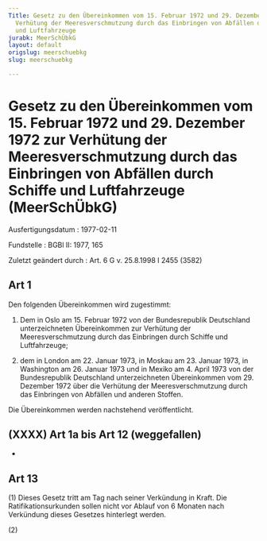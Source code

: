 ```yaml
---
Title: Gesetz zu den Übereinkommen vom 15. Februar 1972 und 29. Dezember 1972 zur
  Verhütung der Meeresverschmutzung durch das Einbringen von Abfällen durch Schiffe
  und Luftfahrzeuge
jurabk: MeerSchÜbkG
layout: default
origslug: meerschuebkg
slug: meerschuebkg

---
```


# Gesetz zu den Übereinkommen vom 15. Februar 1972 und 29. Dezember 1972 zur Verhütung der Meeresverschmutzung durch das Einbringen von Abfällen durch Schiffe und Luftfahrzeuge (MeerSchÜbkG)

Ausfertigungsdatum
:   1977-02-11

Fundstelle
:   BGBl II: 1977, 165

Zuletzt geändert durch
:   Art. 6 G v. 25.8.1998 I 2455 (3582)


## Art 1

Den folgenden Übereinkommen wird zugestimmt:

1.  Dem in Oslo am 15. Februar 1972 von der Bundesrepublik Deutschland
    unterzeichneten Übereinkommen zur Verhütung der Meeresverschmutzung
    durch das Einbringen durch Schiffe und Luftfahrzeuge;


2.  dem in London am 22. Januar 1973, in Moskau am 23. Januar 1973, in
    Washington am 26. Januar 1973 und in Mexiko am 4. April 1973 von der
    Bundesrepublik Deutschland unterzeichneten Übereinkommen vom 29.
    Dezember 1972 über die Verhütung der Meeresverschmutzung durch das
    Einbringen von Abfällen und anderen Stoffen.



Die Übereinkommen werden nachstehend veröffentlicht.


## (XXXX) Art 1a bis Art 12 (weggefallen)

-


## Art 13

(1) Dieses Gesetz tritt am Tag nach seiner Verkündung in Kraft. Die
Ratifikationsurkunden sollen nicht vor Ablauf von 6 Monaten nach
Verkündung dieses Gesetzes hinterlegt werden.

(2)

